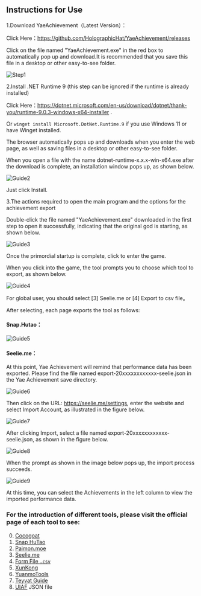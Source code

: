 ## Instructions for Use


1.Download YaeAchievement（Latest Version）：

Click Here：https://github.com/HolographicHat/YaeAchievement/releases

Click on the file named "YaeAchievement.exe" in the red box to automatically pop up and download.It is recommended that you save this file in a desktop or other easy-to-see folder.

![Step1](https://github.com/user-attachments/assets/dbe32d1f-3a73-4948-b854-1fb6151ad7f3)

2.Install .NET Runtime 9 (this step can be ignored if the runtime is already installed)

Click Here：https://dotnet.microsoft.com/en-us/download/dotnet/thank-you/runtime-9.0.3-windows-x64-installer .

Or `winget install Microsoft.DotNet.Runtime.9` if you use Windows 11 or have Winget installed.

The browser automatically pops up and downloads when you enter the web page, as well as saving files in a desktop or other easy-to-see folder.

When you open a file with the name dotnet-runtime-x.x.x-win-x64.exe after the download is complete, an installation window pops up, as shown below.

![Guide2](https://github.com/user-attachments/assets/35f421af-dd45-41ea-94f9-e3cf90710f0f)

Just click Install.

3.The actions required to open the main program and the options for the achievement export

Double-click the file named "YaeAchievement.exe" downloaded in the first step to open it successfully, indicating that the original god is starting, as shown below.

![Guide3](https://github.com/user-attachments/assets/c3375188-1fa3-4a0b-9007-358afbcaae91)

Once the primordial startup is complete, click to enter the game.

When you click into the game, the tool prompts you to choose which tool to export, as shown below.

![Guide4](https://github.com/user-attachments/assets/c806582a-3608-4c86-af26-ce8e631ff610)

For global user, you should select [3] Seelie.me or  [4] Export to csv file。

After selecting, each page exports the tool as follows:

#### Snap.Hutao：

![Guide5](https://github.com/user-attachments/assets/40d547d8-fe04-4462-8b78-284394a44c36)

#### Seelie.me：

At this point, Yae Achievement will remind that performance data has been exported. Please find the file named export-20xxxxxxxxxxxx-seelie.json in the Yae Achievement save directory.

![Guide6](https://github.com/user-attachments/assets/91cdb0e6-883d-4f5e-9f1f-416eb8c16433)

Then click on the URL: https://seelie.me/settings, enter the website and select Import Account, as illustrated in the figure below.

![Guide7](https://github.com/user-attachments/assets/e6a9ddb1-b075-4f0b-9e42-a1d61b4808bc)

After clicking Import, select a file named export-20xxxxxxxxxxxx-seelie.json, as shown in the figure below.

![Guide8](https://github.com/user-attachments/assets/1b7edb51-ff0d-415c-bd96-0e6c9ac7a238)

When the prompt as shown in the image below pops up, the import process succeeds.

![Guide9](https://github.com/user-attachments/assets/e155b4e5-ce15-4dd8-9633-a83b9759bce1)

At this time, you can select the Achievements in the left column to view the imported performance data.

### For the introduction of different tools, please visit the official page of each tool to see:

0. [Cocogoat](https://cocogoat.work/achievement)
1. [Snap HuTao](https://github.com/DGP-Studio/Snap.HuTao)
2. [Paimon.moe](https://paimon.moe/achievement/)
3. [Seelie.me](https://seelie.me/achievements)
4. [Form File `.csv`](https://en.wikipedia.org/wiki/Comma-separated_values)
5. [XunKong](https://github.com/xunkong/xunkong)
6. [YuanmoTools](https://apps.apple.com/app/id1663989619)
7. [Teyvat Guide](https://github.com/BTMuli/TeyvatGuide)
8. [UIAF](https://uigf.org/standards/UIAF.html) JSON file
